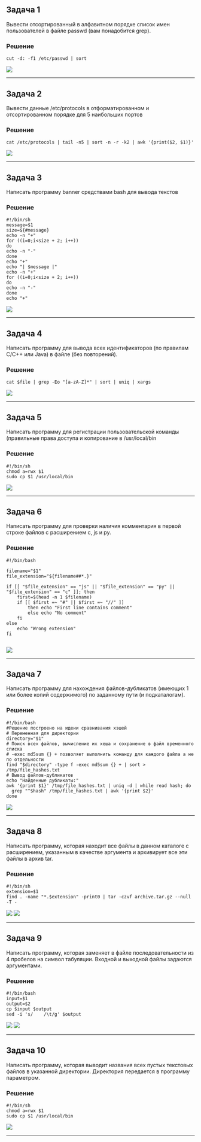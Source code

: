 ## Задача 1

Вывести отсортированный в алфавитном порядке список имен пользователей в файле passwd (вам понадобится grep).

### Решение

```
cut -d: -f1 /etc/passwd | sort
```

<img src="https://github.com/user-attachments/assets/c8417021-8448-48f7-adbf-7edbbc22e4cf">
<hr>

## Задача 2

Вывести данные /etc/protocols в отформатированном и отсортированном порядке для 5 наибольших портов

### Решение

```
cat /etc/protocols | tail -n5 | sort -n -r -k2 | awk '{print($2, $1)}'
```

<img src="https://github.com/user-attachments/assets/23f82735-5872-4e81-8dd3-82548057f686">
<hr>

## Задача 3

Написать программу banner средствами bash для вывода текстов

### Решение

```
#!/bin/sh
message=$1
size=${#message}
echo -n "+"
for ((i=0;i<size + 2; i++))
do
echo -n "-"
done
echo "+"
echo "| $message |"
echo -n "+"
for ((i=0;i<size + 2; i++))
do
echo -n "-"
done
echo "+"
```

<img src="https://github.com/user-attachments/assets/6ad7834d-76bf-4756-ab1f-fe6727d3b2e7">
<hr>

## Задача 4

Написать программу для вывода всех идентификаторов (по правилам C/C++ или Java) в файле (без повторений).

### Решение

```
cat $file | grep -Eo "[a-zA-Z]*" | sort | uniq | xargs
```

<img src="https://github.com/user-attachments/assets/a4110b9c-9ff0-4b02-8a83-f680b2926c0d">
<hr>

## Задача 5

Написать программу для регистрации пользовательской команды (правильные права доступа и копирование в /usr/local/bin

### Решение

```
#!/bin/sh
chmod a=rwx $1
sudo cp $1 /usr/local/bin
```

<img src="https://github.com/user-attachments/assets/ba2b3ff8-af76-442b-a570-dac77fda5c9d">
<hr>

## Задача 6

Написать программу для проверки наличия комментария в первой строке файлов с расширением c, js и py.

### Решение

```
#!/bin/bash

filename="$1"
file_extension="${filename##*.}"

if [[ "$file_extension" == "js" || "$file_extension" == "py" || "$file_extension" == "c" ]]; then
    first=$(head -n 1 $filename) 
	if [[ $first =~ "#" || $first =~ "//" ]]
		then echo "First line contains comment"
		else echo "No comment"
	fi
else 
	echo "Wrong extension"
fi
	
```

<img src="https://github.com/user-attachments/assets/9d0dee0a-03c8-4ce2-97ed-57e737f52315">
<hr>

## Задача 7

Написать программу для нахождения файлов-дубликатов (имеющих 1 или более копий содержимого) по заданному пути (и подкаталогам).

### Решение

```
#!/bin/bash
#Решение построено на идеии сравнивания хэшей
# Переменная для директории
directory="$1"
# Поиск всех файлов, вычисление их хеша и сохранение в файл временного списка
# -exec md5sum {} + позволяет выполнить команду для каждого файла а не по отдельности
find "$directory" -type f -exec md5sum {} + | sort > /tmp/file_hashes.txt
# Вывод файлов-дубликатов
echo "Найденные дубликаты:"
awk '{print $1}' /tmp/file_hashes.txt | uniq -d | while read hash; do
  grep "^$hash" /tmp/file_hashes.txt | awk '{print $2}'
done

```

<img src="https://github.com/user-attachments/assets/de4604c8-0e84-43a4-8ea4-54a75cf82519">
<hr>

## Задача 8

Написать программу, которая находит все файлы в данном каталоге с расширением, указанным в качестве аргумента и архивирует все эти файлы в архив tar.

### Решение

```
#!/bin/sh
extension=$1
find . -name "*.$extension" -print0 | tar -czvf archive.tar.gz --null -T -
```

<img src="https://github.com/user-attachments/assets/1110930f-6520-4b11-8ad5-ad7dcad5c086">
<img src="https://github.com/user-attachments/assets/d8c2259e-4d08-4cfe-ae2d-49892e436863">
<hr>

## Задача 9

Написать программу, которая заменяет в файле последовательности из 4 пробелов на символ табуляции. Входной и выходной файлы задаются аргументами.

### Решение

```
#!/bin/bash
input=$1
output=$2
cp $input $output
sed -i 's/    /\t/g' $output
```

<img src="https://github.com/user-attachments/assets/3a1953e0-ae9e-4281-ae67-5c4108834005">
<img src="!https://github.com/user-attachments/assets/342c1afd-643e-45fd-9039-7ed2ff1cced9">
<hr>

## Задача 10

Написать программу, которая выводит названия всех пустых текстовых файлов в указанной директории. Директория передается в программу параметром.

### Решение

```
#!/bin/sh
chmod a=rwx $1
sudo cp $1 /usr/local/bin
```

<img src="https://github.com/user-attachments/assets/ba2b3ff8-af76-442b-a570-dac77fda5c9d">
<hr>
